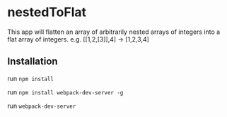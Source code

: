 # nestedToFlat
This app will flatten an array of arbitrarily nested arrays of integers into a flat array of integers. e.g. [[1,2,[3]],4] -> [1,2,3,4]

## Installation

run  `npm install`

run  `npm install webpack-dev-server -g`

run  `webpack-dev-server`
